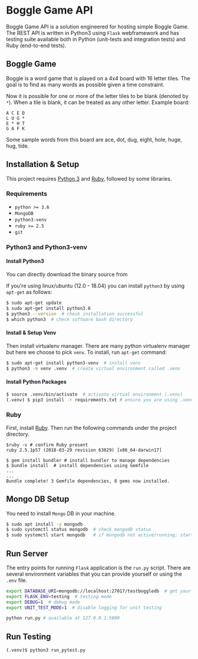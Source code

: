 # Boggle Game API

Boggle Game API is a solution engineered for hosting simple Boggle Game. The REST API is written in Python3 using `Flask` webframework and has testing suite available both in Python (unit-tests and integration tests) and Ruby (end-to-end tests).

## Boggle Game
Boggle is a word game that is played on a 4x4 board with 16 letter tiles.
The goal is to find as many words as possible given a time constraint.

Now it is possible for one or more of the letter tiles to be blank (denoted by `*`).
When a tile is blank, it can be treated as any other letter.  Example board:

```
A C E D
L U G *
E * H T
G A F K
```

Some sample words from this board are ace, dot, dug, eight, hole, huge, hug, tide.


## Installation & Setup


This project requires [Python 3](https://www.python.org/) and [Ruby](https://www.ruby-lang.org/en/documentation/installation/), followed by some libraries.


### Requirements

- `python >= 3.6`
- `MongoDB`
- `python3-venv`
- `ruby >= 2.5`
- `git`


### Python3 and Python3-venv

#### Install Python3
You can directly download the binary source from 

If you're using linux/ubuntu (12.0 - 18.04) you can install `python3` by using `apt-get` as follows:

```bash
$ sudo apt-get update
$ sudo apt-get install python3.6
$ python3 --version  # check installation successful
$ which python3  # check software bash directory
```

#### Install & Setup Venv

Then install virtualenv manager. There are many python virtualenv manager but here we choose to pick `venv`. To install, run `apt-get` command:

```bash
$ sudo apt-get install python3-venv  # install venv
$ python3 -m venv .venv  # create virtual environment called .venv
```

#### Install Python Packages
```bash
$ source .venv/bin/activate  # activate virtual environment (.venv)
(.venv) $ pip3 install -r requirements.txt # ensure you are using .venv and python 3.6
```

### Ruby

First, install [Ruby](https://www.ruby-lang.org/en/documentation/installation/). Then run the following commands under the project directory.

```
$ruby -v # confirm Ruby present
ruby 2.5.1p57 (2018-03-29 revision 63029) [x86_64-darwin17]

$ gem install bundler # install bundler to manage dependencies
$ bundle install  # install dependencies using Gemfile
...
...
Bundle complete! 3 Gemfile dependencies, 8 gems now installed.

```


## Mongo DB Setup

You need to install `Mongo` DB in your machine.

```bash
$ sudo apt install -y mongodb
$ sudo systemctl status mongodb  # check mongodb status
$ sudo systemctl start mongodb   # if mongodb not active/running, start db using systemctl
```


## Run Server
The entry points for running `Flask` application is the `run.py` script. There are several environment variables that you can provide yourself or using the `.env` file.

```bash
export DATABASE_URI=mongodb://localhost:27017/testboggledb  # get your db url
export FLASK_ENV=testing  # testing mode
export DEBUG=1  # debug mode
export UNIT_TEST_MODE=1  # disable logging for unit testing

python run.py # available at 127.0.0.1:5000
```

## Run Testing

```bash
(.venv)$ python3 run_pytest.py
```
